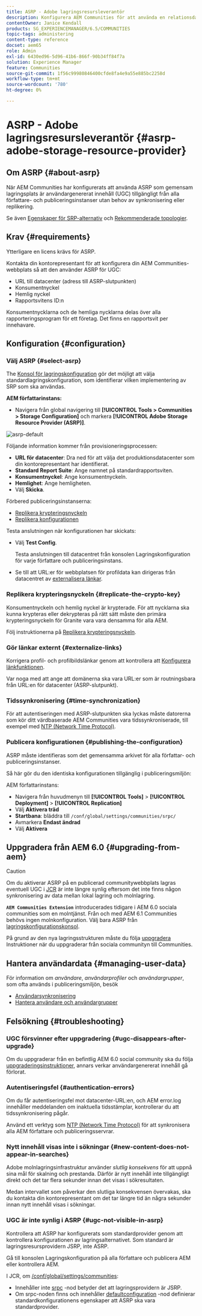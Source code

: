 ```yaml
---
title: ASRP - Adobe lagringsresursleverantör
description: Konfigurera AEM Communities för att använda en relationsdatabas som gemensam lagringsplats
contentOwner: Janice Kendall
products: SG_EXPERIENCEMANAGER/6.5/COMMUNITIES
topic-tags: administering
content-type: reference
docset: aem65
role: Admin
exl-id: 6430ed96-5d96-41b6-866f-90b34ff84f7a
solution: Experience Manager
feature: Communities
source-git-commit: 1f56c99980846400cfde8fa4e9a55e885bc2258d
workflow-type: tm+mt
source-wordcount: '780'
ht-degree: 0%

---
```


# ASRP - Adobe lagringsresursleverantör {#asrp-adobe-storage-resource-provider}

## Om ASRP {#about-asrp}

När AEM Communities har konfigurerats att använda ASRP som gemensam lagringsplats är användargenererat innehåll (UGC) tillgängligt från alla författare- och publiceringsinstanser utan behov av synkronisering eller replikering.

Se även [Egenskaper för SRP-alternativ](/help/communities/working-with-srp.md#characteristics-of-srp-options) och [Rekommenderade topologier](/help/communities/topologies.md).

## Krav {#requirements}

Ytterligare en licens krävs för ASRP.

Kontakta din kontorepresentant för att konfigurera din AEM Communities-webbplats så att den använder ASRP för UGC:

* URL till datacenter (adress till ASRP-slutpunkten)
* Konsumentnyckel
* Hemlig nyckel
* Rapportsvitens ID:n

Konsumentnycklarna och de hemliga nycklarna delas över alla rapporteringsprogram för ett företag. Det finns en rapportsvit per innehavare.

## Konfiguration {#configuration}

### Välj ASRP {#select-asrp}

The [Konsol för lagringskonfiguration](/help/communities/srp-config.md) gör det möjligt att välja standardlagringskonfiguration, som identifierar vilken implementering av SRP som ska användas.

**AEM författarinstans:**

* Navigera från global navigering till **[!UICONTROL Tools > Communities > Storage Configuration]** och markera **[!UICONTROL Adobe Storage Resource Provider (ASRP)]**.

![asrp-default](assets/asrp-default.png)

Följande information kommer från provisioneringsprocessen:

* **URL för datacenter**: Dra ned för att välja det produktionsdatacenter som din kontorepresentant har identifierat.
* **Standard Report Suite**: Ange namnet på standardrapportsviten.
* **Konsumentnyckel**: Ange konsumentnyckeln.
* **Hemlighet**: Ange hemligheten.
* Välj **Skicka**.

Förbered publiceringsinstanserna:

* [Replikera krypteringsnyckeln](#replicate-the-crypto-key)
* [Replikera konfigurationen](#publishing-the-configuration)

Testa anslutningen när konfigurationen har skickats:

* Välj **Test Config**.

  Testa anslutningen till datacentret från konsolen Lagringskonfiguration för varje författare och publiceringsinstans.

* Se till att URL:er för webbplatsen för profildata kan dirigeras från datacentret av [externalisera länkar](#externalize-links).

### Replikera krypteringsnyckeln {#replicate-the-crypto-key}

Konsumentnyckeln och hemlig nyckel är krypterade. För att nycklarna ska kunna krypteras eller dekrypteras på rätt sätt måste den primära krypteringsnyckeln för Granite vara vara densamma för alla AEM.

Följ instruktionerna på [Replikera krypteringsnyckeln](/help/communities/deploy-communities.md#replicate-the-crypto-key).

### Gör länkar externt {#externalize-links}

Korrigera profil- och profilbildslänkar genom att kontrollera att [Konfigurera länkfunktionen](/help/sites-developing/externalizer.md).

Var noga med att ange att domänerna ska vara URL:er som är routningsbara från URL:en för datacenter (ASRP-slutpunkt).

### Tidssynkronisering {#time-synchronization}

För att autentiseringen med ASRP-slutpunkten ska lyckas måste datorerna som kör ditt värdbaserade AEM Communities vara tidssynkroniserade, till exempel med [NTP (Network Time Protocol)](https://www.ntp.org/).

### Publicera konfigurationen {#publishing-the-configuration}

ASRP måste identifieras som det gemensamma arkivet för alla författar- och publiceringsinstanser.

Så här gör du den identiska konfigurationen tillgänglig i publiceringsmiljön:

AEM författarinstans:

* Navigera från huvudmenyn till **[!UICONTROL Tools]** > **[!UICONTROL Deployment]** > **[!UICONTROL Replication]**
* Välj **Aktivera träd**
* **Startbana**: bläddra till `/conf/global/settings/communities/srpc/`
* Avmarkera **Endast ändrad**
* Välj **Aktivera**

## Uppgradera från AEM 6.0 {#upgrading-from-aem}

>[!CAUTION]
>
>Om du aktiverar ASRP på en publicerad communitywebbplats lagras eventuell UGC i [JCR](/help/communities/jsrp.md) är inte längre synlig eftersom det inte finns någon synkronisering av data mellan lokal lagring och molnlagring.

**`AEM Communities Extension`** introducerades tidigare i AEM 6.0 sociala communities som en molntjänst. Från och med AEM 6.1 Communities behövs ingen molnkonfiguration. Välj bara ASRP från [lagringskonfigurationskonsol](/help/communities/srp-config.md).

På grund av den nya lagringsstrukturen måste du följa [uppgradera](/help/communities/upgrade.md#adobe-cloud-storage) Instruktioner när du uppgraderar från sociala communityn till Communities.

## Hantera användardata {#managing-user-data}

För information om *användare*, *användarprofiler* och *användargrupper*, som ofta används i publiceringsmiljön, besök

* [Användarsynkronisering](/help/communities/sync.md)
* [Hantera användare och användargrupper](/help/communities/users.md)

## Felsökning {#troubleshooting}

### UGC försvinner efter uppgradering {#ugc-disappears-after-upgrade}

Om du uppgraderar från en befintlig AEM 6.0 social community ska du följa [uppgraderingsinstruktioner](/help/communities/upgrade.md#adobe-cloud-storage), annars verkar användargenererat innehåll gå förlorat.

### Autentiseringsfel {#authentication-errors}

Om du får autentiseringsfel mot datacenter-URL:en, och AEM error.log innehåller meddelanden om inaktuella tidsstämplar, kontrollerar du att tidssynkronisering pågår.

Använd ett verktyg som [NTP (Network Time Protocol)](https://www.ntp.org/) för att synkronisera alla AEM författare och publiceringsservrar.

### Nytt innehåll visas inte i sökningar {#new-content-does-not-appear-in-searches}

Adobe molnlagringsinfrastruktur använder *slutlig konsekvens* för att uppnå sina mål för skalning och prestanda. Därför är nytt innehåll inte tillgängligt direkt och det tar flera sekunder innan det visas i sökresultaten.

Medan intervallet som påverkar den slutliga konsekvensen övervakas, ska du kontakta din kontorepresentant om det tar längre tid än några sekunder innan nytt innehåll visas i sökningar.

### UGC är inte synlig i ASRP {#ugc-not-visible-in-asrp}

Kontrollera att ASRP har konfigurerats som standardprovider genom att kontrollera konfigurationen av lagringsalternativet. Som standard är lagringsresursprovidern JSRP, inte ASRP.

Gå till konsolen Lagringskonfiguration på alla författare och publicera AEM eller kontrollera AEM.

I JCR, om [/conf/global/settings/communities](https://localhost:4502/crx/de/index.jsp#/etc/socialconfig/):

* Innehåller inte [srpc](https://localhost:4502/crx/de/index.jsp#/conf/global/settings/communities/srp) -nod betyder det att lagringsprovidern är JSRP.
* Om srpc-noden finns och innehåller [defaultconfiguration](https://localhost:4502/crx/de/index.jsp#/conf/global/settings/communities/srp/defaultconfiguration) -nod definierar standardkonfigurationens egenskaper att ASRP ska vara standardprovider.
